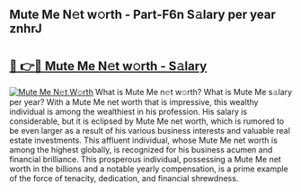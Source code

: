 ## Mute Me N𝚎t w𝚘rth - Part-F6n S𝚊lary per year znhrJ

# <h2><a href="http://gc1wgh.nevu.top/?p=Mute+Me">🔗 👉🔴 Mute Me N𝚎t w𝚘rth - S𝚊lary</a></h2>

[![Mute Me N𝚎t W𝚘rth](https://i.imgur.com/Oavwk0R.jpeg)](http://gc1wgh.nevu.top/?p=Mute+Me)
What is Mute Me n𝚎t w𝚘rth? What is Mute Me s𝚊lary per year?
With a Mute Me net worth that is impressive, this wealthy individual is among the wealthiest in his profession. His salary is considerable, but it is eclipsed by Mute Me net worth, which is rumored to be even larger as a result of his various business interests and valuable real estate investments. This affluent individual, whose Mute Me net worth is among the highest globally, is recognized for his business acumen and financial brilliance. This prosperous individual, possessing a Mute Me net worth in the billions and a notable yearly compensation, is a prime example of the force of tenacity, dedication, and financial shrewdness.
